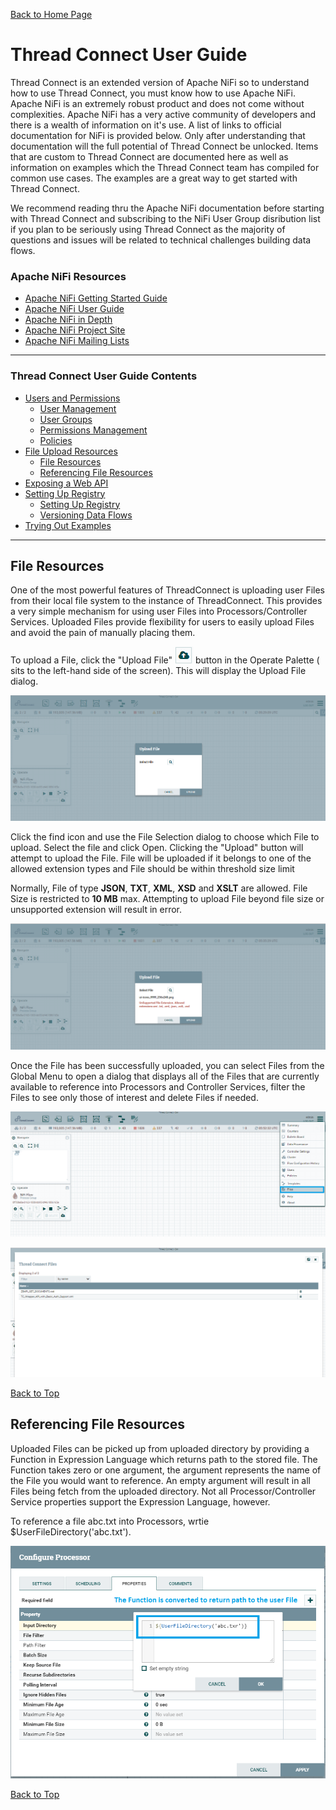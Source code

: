 [Back to Home Page](../README.md#welcome-to-thread-connect)

# Thread Connect User Guide

Thread Connect is an extended version of Apache NiFi so to understand how to use Thread Connect, you must know how to use Apache NiFi. Apache NiFi is an extremely robust product and does not come without complexities. Apache NiFi has a very active community of developers and there is a wealth of information on it's use. A list of links to official documentation for NiFi is provided below. Only after understanding that documentation will the full potential of Thread Connect be unlocked. Items that are custom to Thread Connect are documented here as well as information on examples which the Thread Connect team has compiled for common use cases. The examples are a great way to get started with Thread Connect. 

We recommend reading thru the Apache NiFi documentation before starting with Thread Connect and subscribing to the NiFi User Group disribution list if you plan to be seriously using Thread Connect as the majority of questions and issues will be related to technical challenges building data flows. 

### Apache NiFi Resources
- [Apache NiFi Getting Started Guide](https://nifi.apache.org/docs/nifi-docs/html/overview.html)
- [Apache NiFi User Guide](https://nifi.apache.org/docs/nifi-docs/html/user-guide.html)
- [Apache NiFi in Depth](https://nifi.apache.org/docs/nifi-docs/html/nifi-in-depth.html)
- [Apache NiFi Project Site](https://nifi.apache.org/)
- [Apache NiFi Mailing Lists](https://nifi.apache.org/mailing_lists.html)

---

### Thread Connect User Guide Contents
- [Users and Permissions](USER_GUIDE_USER_MANAGEMENT.md#thread-connect-user-guide-contents)
    - [User Management](USER_GUIDE_USER_MANAGEMENT.md#user-management)
    - [User Groups](USER_GUIDE_USER_MANAGEMENT.md#user-groups)
    - [Permissions Management](USER_GUIDE_USER_MANAGEMENT.md#permissions-management)
    - [Policies](USER_GUIDE_USER_MANAGEMENT.md#policies)
- [File Upload Resources](USER_GUIDE_FILE_RESOURCES.md#thread-connect-user-guide-contents)
    - [File Resources](USER_GUIDE_FILE_RESOURCES.md#file-resources)
    - [Referencing File Resources](USER_GUIDE_FILE_RESOURCES.md#referencing-file-resources)
- [Exposing a Web API](USER_GUIDE_EXPOSING_WEB_API.md#thread-connect-user-guide-contents)
- [Setting Up Registry](USER_GUIDE_SETTING_UP_REGISTRY.md#thread-connect-user-guide-contents)
    - [Setting Up Registry](USER_GUIDE_SETTING_UP_REGISTRY.md#setting-up-registry)
    - [Versioning Data Flows](USER_GUIDE_SETTING_UP_REGISTRY.md#versioning-data-flows)
- [Trying Out Examples](USER_GUIDE_TRYING_EXAMPLES.md#trying-out-examples)

---

## File Resources
One of the most powerful features of ThreadConnect is uploading user Files from their local file system to the instance of ThreadConnect. This provides a very simple mechanism for using user Files into Processors/Controller Services. Uploaded Files provide flexibility for users to easily upload Files and avoid the pain of manually placing them.

To upload a File, click the "Upload File" ![upload-icon](img/upload-icon.png) button in the Operate Palette ( sits to the left-hand side of the screen). This will display the Upload File dialog. 

![upload-dialog](img/upload-file-dialog.png)

Click the find icon and use the File Selection dialog to choose which File to upload. Select the file and click Open. Clicking the "Upload" button will attempt to upload the File. File will be uploaded if it belongs to one of the allowed extension types and File should be within threshold size limit

Normally, File of type **JSON**, **TXT**, **XML**, **XSD** and **XSLT** are allowed. File Size is restricted to **10 MB** max. Attempting to upload File beyond file size or unsupported extension will result in error.

![upload-file-details](img/upload-file-details.png)

Once the File has been successfully uploaded, you can select Files from the Global Menu to open a dialog that displays all of the Files that are currently available to reference into Processors and Controller Services, filter the Files to see only those of interest and delete Files if needed.

![file-upload-global-menu](img/file-upload-global-menu.png)

![file-upload-grid](img/file-upload-grid.png)

[Back to Top](USER_GUIDE_FILE_RESOURCES.md#thread-connect-user-guide-contents)


## Referencing File Resources
Uploaded Files can be picked up from uploaded directory by providing a Function in Expression Language which returns path to the stored file. The Function takes zero or one argument, the argument represents the name of the File you would want to reference. An empty argument will result in all Files being fetch from the uploaded directory. Not all Processor/Controller Service properties support the Expression Language, however. 

To reference a file abc.txt into Processors, wrtie $UserFileDirectory('abc.txt').

![file-upload-referencing](img/file-upload-referencing.png)


[Back to Top](USER_GUIDE_FILE_RESOURCES.md#thread-connect-user-guide-contents)